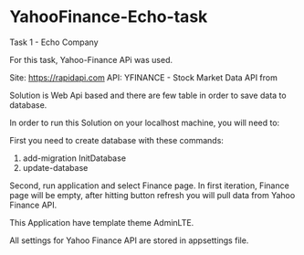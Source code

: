 # YahooFinance-Echo-task
Task 1 - Echo Company

For this task, Yahoo-Finance APi was used.

Site: https://rapidapi.com
API: YFINANCE - Stock Market Data API from 

Solution is Web Api based and there are few table in order to save data to database.

In order to run this Solution on your localhost machine, you will need to:

First you need to create database with these commands:
1. add-migration InitDatabase
2. update-database

Second, run application and select Finance page.
In first iteration, Finance page will be empty, after hitting button refresh you will pull data from Yahoo Finance API.

This Application have template theme AdminLTE.

All settings for Yahoo Finance API are stored in appsettings file.

